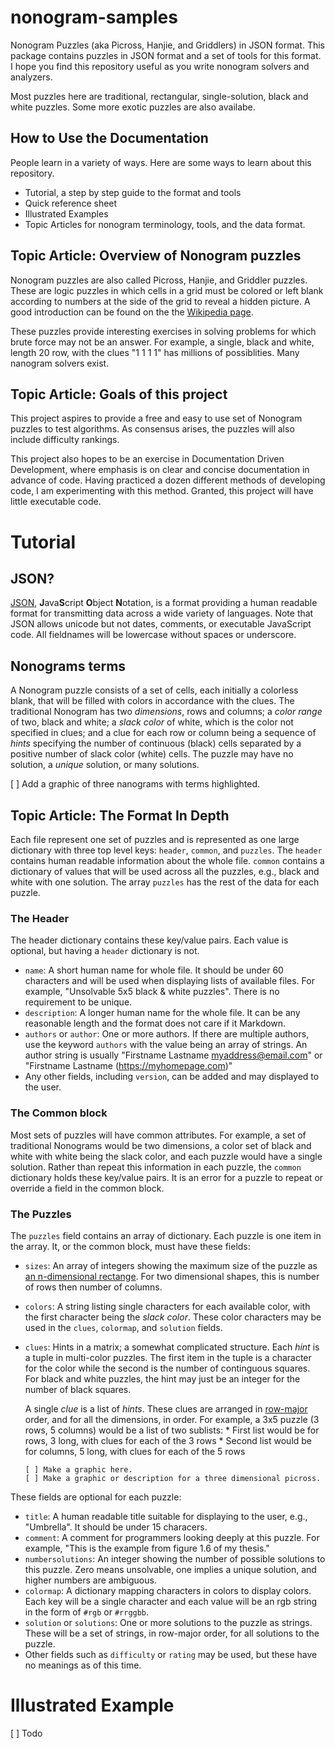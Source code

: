 nonogram-samples
===

Nonogram Puzzles (aka Picross, Hanjie, and Griddlers) in JSON format.   This
package contains puzzles in JSON format and a set of tools for this format.  I
hope you find this repository useful as you write nonogram solvers and analyzers.

Most puzzles here are traditional, rectangular, single-solution, black and white puzzles.
Some more exotic puzzles are also availabe.


How to Use the Documentation
--

People learn in a variety of ways.  Here are some ways to learn about this repository.

* Tutorial, a step by step guide to the format and tools
* Quick reference sheet
* Illustrated Examples
* Topic Articles for nonogram terminology, tools, and the data format.


Topic Article:  Overview of Nonogram puzzles
--

Nonogram puzzles are also called Picross, Hanjie, and Griddler puzzles.  These
are logic puzzles in which cells in a grid must be colored or left blank according 
to numbers at the side of the grid to reveal a hidden picture.   A good
introduction can be found on the the [Wikipedia page](https://en.wikipedia.org/wiki/Nonogram).

These puzzles provide interesting exercises in solving problems for which brute force may not
be an answer.  For example, a single, black and white, length 20 row, with the clues "1 1 1 1"
has millions of possiblities.  Many nanogram solvers exist.

Topic Article:  Goals of this project
--

This project aspires to provide a free and easy to use set of Nonogram puzzles to test 
algorithms.  As consensus arises, the puzzles will also include difficulty rankings.

This project also hopes to be an exercise in Documentation Driven Development, where 
emphasis is on clear and concise documentation in advance of code.  Having practiced a
dozen different methods of developing code, I am experimenting with this method.  Granted,
this project will have little executable code.

# Tutorial

## JSON?

[JSON](https://en.wikipedia.org/wiki/JSON), **J**ava**S**cript **O**bject **N**otation, is a 
format providing a human readable format for transmitting data across a wide
variety of languages.   Note that JSON allows unicode but not dates, comments, 
or executable JavaScript code.   All fieldnames will be lowercase without spaces or underscore.

## Nonograms terms

A Nonogram puzzle consists of a set of cells, each initially a colorless blank, that
will be filled with colors in accordance with the clues.   The traditional Nonogram
has two *dimensions*, rows and columns; a *color range* of two, black and white; 
a *slack color* of white, which is the color not specified in clues; and a clue for
each row or column being a sequence of *hints* specifying the number of continuous
(black) cells separated by a positive number of slack color (white) cells.   The puzzle
may have no solution, a *unique* solution, or many solutions.

[ ] Add a graphic of three nanograms with terms highlighted.

## Topic Article: The Format In Depth

Each file represent one set of puzzles and is represented as one large dictionary with three 
top level keys:  `header`, `common`, and `puzzles`.  The `header` contains human readable 
information about the whole file.  `common` contains a dictionary of values that will be used 
across all the puzzles, e.g., black and white with one solution.   The array `puzzles` has the
rest of the data for each puzzle.

### The Header

The header dictionary contains these key/value pairs.  Each value is optional, but having
a  `header` dictionary is not.

* `name`:  A short human name for whole file.  It should be under 60 characters and will be 
   used when displaying lists of available files.   For example, 
   "Unsolvable 5x5 black & white puzzles".  There is no requirement to be unique.
* `description`:  A longer human name for the whole file.   It can be any reasonable length 
   and the format does not care if it Markdown.
* `authors` or `author`:   One or more authors.  If there are multiple authors, use the keyword `authors` with
  the value being an array of strings.   An author string is usually "Firstname Lastname <myaddress@email.com>"
  or "Firstname Lastname (https://myhomepage.com)"
* Any other fields, including `version`, can be added and may displayed to the user.

### The Common block

Most sets of puzzles will have common attributes.  For example, a set of traditional Nonograms would
be two dimensions, a color set of black and white with white being the slack color, and each puzzle
would have a single solution.   Rather than repeat this information in each puzzle, the `common`
dictionary holds these key/value pairs.  It is an error for a puzzle to repeat or override a field
in the common block.

### The Puzzles


The `puzzles` field contains an array of dictionary.  Each puzzle is one item in the array.  It, or the 
common block, must have these fields:

* `sizes`:  An array of integers showing the maximum size of the puzzle as [an n-dimensional rectange](https://en.wikipedia.org/wiki/Hyperrectangle).   For two dimensional shapes, this is number of rows then number of columns.
* `colors`:  A string listing single characters for each available color, with the first character being the _slack color_.  These color characters may be used in the `clues`, `colormap`, and `solution` fields.
* `clues`:  Hints in a matrix; a somewhat complicated structure.
   Each *hint* is a tuple in multi-color puzzles.   The first item in the tuple is a character for the color while the second is the number of continguous squares.  For black and white puzzles, the hint may just be an integer for the number of black squares.  

   A single *clue* is a list of *hints*.  These clues are arranged in [row-major](https://en.wikipedia.org/wiki/Row-major_order) order, and for all the dimensions, in order.  For example, a 3x5 puzzle 
   (3 rows, 5 columns) would be a list of two sublists: 
      * First list would be for rows, 3 long, with clues for each of the 3 rows
      * Second list would be for columns, 5 long, with clues for each of the 5 rows
      
      [ ] Make a graphic here.
      [ ] Make a graphic or description for a three dimensional picross.


These fields are optional for each puzzle:

* `title`:   A human readable title suitable for displaying to the user, e.g., "Umbrella".  It should be under 15 characers.
* `comment`:  A comment for programmers looking deeply at this puzzle.  For example, "This is the example from figure 1.6 of my thesis."
* `numbersolutions`:  An integer showing the number of possible solutions to this puzzle.  Zero means unsolvable, one implies a unique solution, and higher numbers are ambiguous.
* `colormap`:  A dictionary mapping characters in colors to display colors.   Each key will be a single character and each value will be an rgb string in the form of `#rgb` or `#rrggbb`.
* `solution` or `solutions`:  One or more solutions to the puzzle as strings.  These will be a set of strings, in row-major order, for all solutions to the puzzle.
* Other fields such as `difficulty` or `rating` may be used, but these have no meanings as of this time.

# Illustrated Example

[ ] Todo
